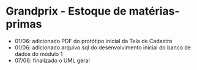 # Grandprix - Estoque de matérias-primas

- 01/06: adicionado PDF do protótipo inicial da Tela de Cadastro
- 01/06: adicionado arquivo sql do desenvolvimento inicial do banco de dados do módulo 1
- 07/06: finalizado o UML geral

